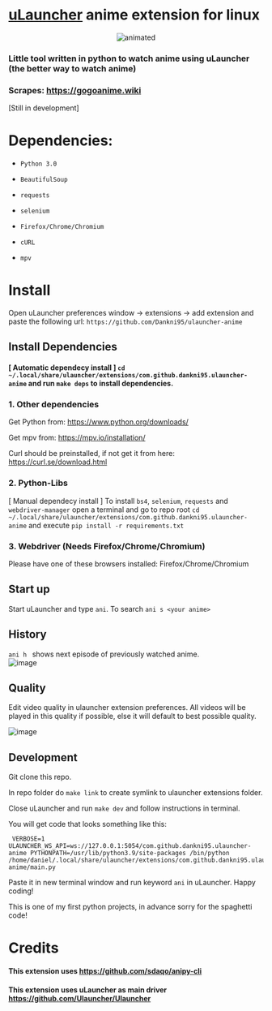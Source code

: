 # [uLauncher](https://github.com/Ulauncher/Ulauncher) anime extension for linux

<p align="center">
   <img src="https://user-images.githubusercontent.com/71786017/147852497-269e49a5-f3ba-40ed-ae09-8053b7119ecb.gif" alt="animated" />
</p>



### Little tool written in python to watch anime using uLauncher (the better way to watch anime)
### Scrapes: https://gogoanime.wiki

[Still in development]

# Dependencies:
- `Python 3.0`

- `BeautifulSoup`

- `requests`

- `selenium`

- `Firefox/Chrome/Chromium`

- `cURL`

- `mpv`
 

# Install
Open uLauncher preferences window -> extensions -> add extension and paste the following url:
`https://github.com/Dankni95/ulauncher-anime`


## Install Dependencies

#### [ Automatic dependecy install ] `cd ~/.local/share/ulauncher/extensions/com.github.dankni95.ulauncher-anime` and run `make deps` to install dependencies.
 
### 1. Other dependencies
Get Python from: https://www.python.org/downloads/

Get mpv from: https://mpv.io/installation/

Curl should be preinstalled, if not get it from here: https://curl.se/download.html

### 2. Python-Libs
[ Manual dependecy install ] To install `bs4`, `selenium`, `requests` and `webdriver-manager` open a terminal and go to repo root `cd ~/.local/share/ulauncher/extensions/com.github.dankni95.ulauncher-anime` and execute `pip install -r requirements.txt`

### 3. Webdriver (Needs Firefox/Chrome/Chromium)

Please have one of these browsers installed: Firefox/Chrome/Chromium 

## Start up 
Start uLauncher and type `ani`.
To search `ani s <your anime>`

## History
 `ani h ` shows next episode of previously watched anime.<br>
![image](https://user-images.githubusercontent.com/71786017/147886901-4c66d977-d7f0-4831-a252-05a8514642d2.png)

## Quality
Edit video quality in ulauncher extension preferences.
All videos will be played in this quality if possible, else it will default to best possible quality.

![image](https://user-images.githubusercontent.com/71786017/147924386-a7754b07-9ec9-42c1-aa48-6cced5665b13.png)


## Development
Git clone this repo.

In repo folder do `make link` to create symlink to ulauncher extensions folder.

Close uLauncher and run `make dev` and follow instructions in terminal.

You will get code that looks something like this:
```
 VERBOSE=1 ULAUNCHER_WS_API=ws://127.0.0.1:5054/com.github.dankni95.ulauncher-anime PYTHONPATH=/usr/lib/python3.9/site-packages /bin/python /home/daniel/.local/share/ulauncher/extensions/com.github.dankni95.ulauncher-anime/main.py
```
Paste it in new terminal window and run keyword `ani` in uLauncher. 
Happy coding!

This is one of my first python projects, in advance sorry for the spaghetti code!


# Credits
#### This extension uses https://github.com/sdaqo/anipy-cli 
#### This extension uses uLauncher as main driver https://github.com/Ulauncher/Ulauncher
